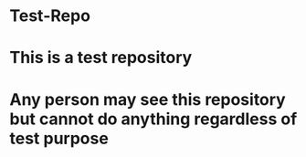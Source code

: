 # Test-Repo
# This is a test repository
# Any person may see this repository but cannot do anything regardless of test purpose
